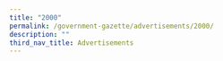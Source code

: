 ```yaml
---
title: "2000"
permalink: /government-gazette/advertisements/2000/
description: ""
third_nav_title: Advertisements
---
```

